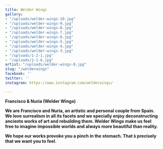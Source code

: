 ```yaml
---
title: Welder Wings
gallery:
- "/uploads/welder-wings-10.jpg"
- "/uploads/welder-wings-9.jpg"
- "/uploads/welder-wings-8.jpg"
- "/uploads/welder-wings-7.jpg"
- "/uploads/welder-wings-6.jpg"
- "/uploads/welder-wings-5.jpg"
- "/uploads/welder-wings-4.jpg"
- "/uploads/welder-wings-3.jpg"
- "/uploads/1-2-1.jpg"
- "/uploads/1-1-6.jpg"
artist: "/uploads/welder-wings-8.jpg"
slug: "/welderwings"
facebook: ''
twitter: ''
instagram: https://www.instagram.com/welderwings/

---
```

<b>**Francisco & Nuria (Welder Wings)**

We are Francisco and Nuria, an artistic and personal couple from Spain. We love surrealism in all its facets and we specially enjoy deconstructing ancients works of art and rebuilding them. Welder Wings make us feel free to imagine impossible worlds and always more beautiful than reality.

We hope our works provoke you a pinch in the stomach. That ́s precisely that we want you to feel.